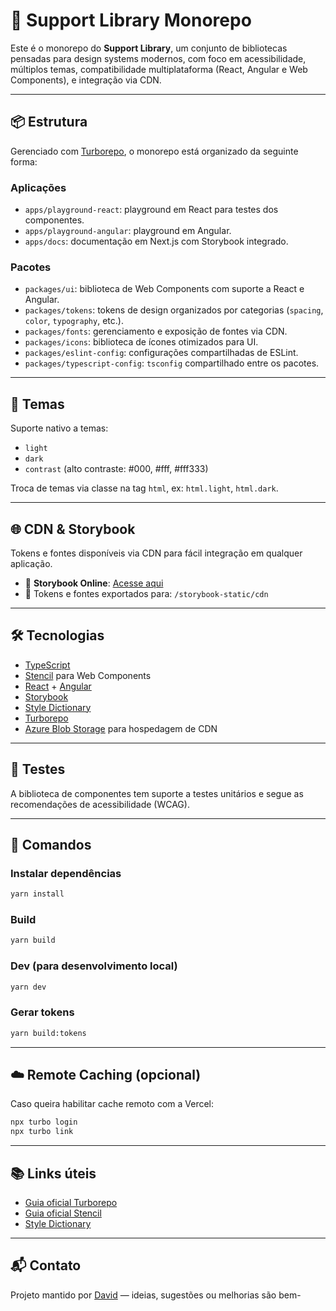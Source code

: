 # 🧱 Support Library Monorepo

Este é o monorepo do **Support Library**, um conjunto de bibliotecas pensadas para design systems modernos, com foco em acessibilidade, múltiplos temas, compatibilidade multiplataforma (React, Angular e Web Components), e integração via CDN.

---

## 📦 Estrutura

Gerenciado com [Turborepo](https://turbo.build/repo), o monorepo está organizado da seguinte forma:

### Aplicações

- `apps/playground-react`: playground em React para testes dos componentes.
- `apps/playground-angular`: playground em Angular.
- `apps/docs`: documentação em Next.js com Storybook integrado.

### Pacotes

- `packages/ui`: biblioteca de Web Components com suporte a React e Angular.
- `packages/tokens`: tokens de design organizados por categorias (`spacing`, `color`, `typography`, etc.).
- `packages/fonts`: gerenciamento e exposição de fontes via CDN.
- `packages/icons`: biblioteca de ícones otimizados para UI.
- `packages/eslint-config`: configurações compartilhadas de ESLint.
- `packages/typescript-config`: `tsconfig` compartilhado entre os pacotes.

---

## 🎨 Temas

Suporte nativo a temas:

- `light`
- `dark`
- `contrast` (alto contraste: #000, #fff, #fff333)

Troca de temas via classe na tag `html`, ex: `html.light`, `html.dark`.

---

## 🌐 CDN & Storybook

Tokens e fontes disponíveis via CDN para fácil integração em qualquer aplicação.

- 🔗 **Storybook Online**: [Acesse aqui](https://cdnexamples.blob.core.windows.net/storybook/index.html)
- 📁 Tokens e fontes exportados para: `/storybook-static/cdn`

---

## 🛠️ Tecnologias

- [TypeScript](https://www.typescriptlang.org/)
- [Stencil](https://stenciljs.com/) para Web Components
- [React](https://reactjs.org/) + [Angular](https://angular.io/)
- [Storybook](https://storybook.js.org/)
- [Style Dictionary](https://amzn.github.io/style-dictionary/#/)
- [Turborepo](https://turbo.build/)
- [Azure Blob Storage](https://azure.microsoft.com/) para hospedagem de CDN

---

## 🧪 Testes

A biblioteca de componentes tem suporte a testes unitários e segue as recomendações de acessibilidade (WCAG).

---

## 🚀 Comandos

### Instalar dependências

```sh
yarn install
```

### Build

```sh
yarn build
```

### Dev (para desenvolvimento local)

```sh
yarn dev
```

### Gerar tokens

```sh
yarn build:tokens
```

---

## ☁️ Remote Caching (opcional)

Caso queira habilitar cache remoto com a Vercel:

```sh
npx turbo login
npx turbo link
```

---

## 📚 Links úteis

- [Guia oficial Turborepo](https://turbo.build/repo/docs)
- [Guia oficial Stencil](https://stenciljs.com/docs/introduction)
- [Style Dictionary](https://amzn.github.io/style-dictionary/#/)

---

## 📬 Contato

Projeto mantido por [David](https://www.linkedin.com/in/davidfdesousa/) — ideias, sugestões ou melhorias são bem-<html lang="pt-BR">

